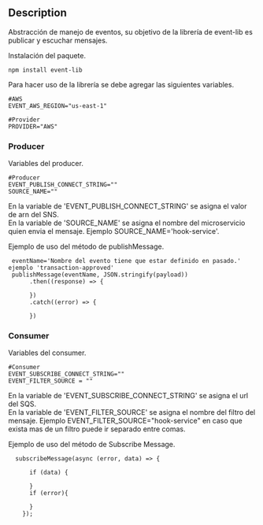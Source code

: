 ## Description
Abstracción de manejo de eventos, su objetivo de la librería de event-lib es publicar y escuchar mensajes.<br>

Instalación del paquete.
```
npm install event-lib
```

Para hacer uso de la librería se debe agregar las siguientes variables.
```
#AWS
EVENT_AWS_REGION="us-east-1"

#Provider
PROVIDER="AWS"
```

### Producer
Variables del producer.

```
#Producer
EVENT_PUBLISH_CONNECT_STRING=""
SOURCE_NAME=""
```

En la variable de 'EVENT_PUBLISH_CONNECT_STRING' se asigna el valor de arn del SNS. <br>
En la variable de 'SOURCE_NAME' se asigna el nombre del microservicio quien envia el mensaje. Ejemplo SOURCE_NAME='hook-service'. <br>


Ejemplo de uso del método de publishMessage.

```
 eventName='Nombre del evento tiene que estar definido en pasado.' ejemplo 'transaction-approved'
 publishMessage(eventName, JSON.stringify(payload))
      .then((response) => {
        
      })
      .catch((error) => {
        
      })
```

### Consumer
Variables del consumer.
```
#Consumer
EVENT_SUBSCRIBE_CONNECT_STRING=""
EVENT_FILTER_SOURCE = ""
```
En la variable de 'EVENT_SUBSCRIBE_CONNECT_STRING' se asigna el url del SQS. <br>
En la variable de 'EVENT_FILTER_SOURCE' se asigna el nombre del filtro del mensaje. Ejemplo EVENT_FILTER_SOURCE="hook-service" en caso que exista mas de un filtro puede ir separado entre comas.


Ejemplo de uso del método de Subscribe Message.
```
  subscribeMessage(async (error, data) => {
    
      if (data) {
       
      }
      if (error){

      }
    });
```

